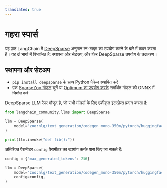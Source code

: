 ```yaml
---
translated: true
---
```


# गहरा स्पार्स

यह पृष्ठ LangChain में [DeepSparse](https://github.com/neuralmagic/deepsparse) अनुमान रन-टाइम का उपयोग करने के बारे में कवर करता है।
यह दो भागों में विभाजित है: स्थापना और सेटअप, और फिर DeepSparse उपयोग के उदाहरण।

## स्थापना और सेटअप

- `pip install deepsparse` के साथ Python पैकेज स्थापित करें
- एक [SparseZoo मॉडल](https://sparsezoo.neuralmagic.com/?useCase=text_generation) चुनें या [Optimum का उपयोग करके](https://github.com/neuralmagic/notebooks/blob/main/notebooks/opt-text-generation-deepsparse-quickstart/OPT_Text_Generation_DeepSparse_Quickstart.md) समर्थित मॉडल को ONNX में निर्यात करें

DeepSparse LLM रैपर मौजूद है, जो सभी मॉडलों के लिए एकीकृत इंटरफ़ेस प्रदान करता है:

```python
from langchain_community.llms import DeepSparse

llm = DeepSparse(
    model="zoo:nlg/text_generation/codegen_mono-350m/pytorch/huggingface/bigpython_bigquery_thepile/base-none"
)

print(llm.invoke("def fib():"))
```

अतिरिक्त पैरामीटर `config` पैरामीटर का उपयोग करके पास किए जा सकते हैं:

```python
config = {"max_generated_tokens": 256}

llm = DeepSparse(
    model="zoo:nlg/text_generation/codegen_mono-350m/pytorch/huggingface/bigpython_bigquery_thepile/base-none",
    config=config,
)
```
